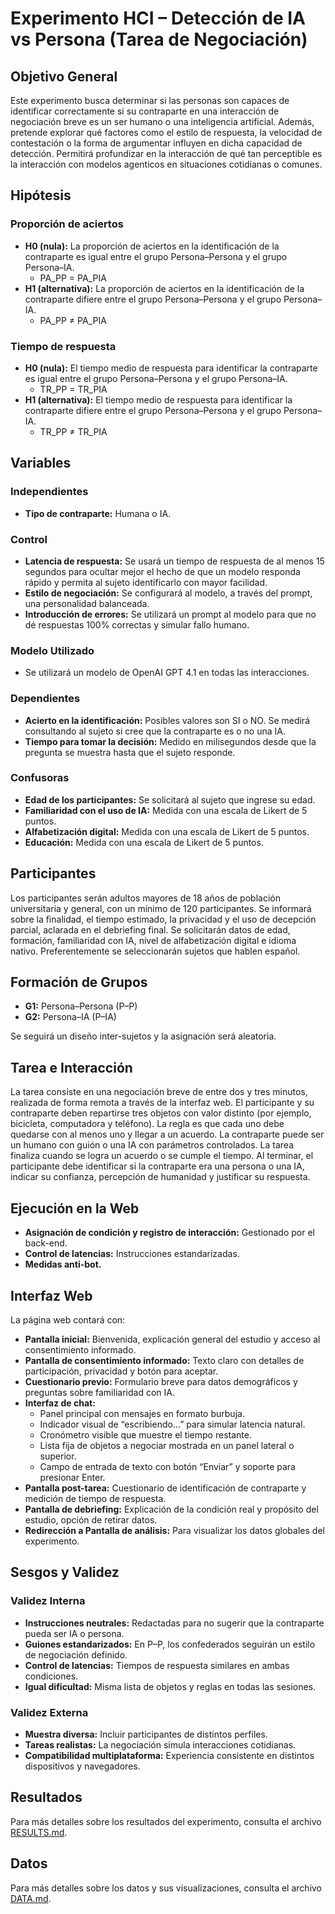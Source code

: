 # Experimento HCI – Detección de IA vs Persona (Tarea de Negociación)

## Objetivo General
Este experimento busca determinar si las personas son capaces de identificar correctamente si su contraparte en una interacción de negociación breve es un ser humano o una inteligencia artificial. Además, pretende explorar qué factores como el estilo de respuesta, la velocidad de contestación o la forma de argumentar influyen en dicha capacidad de detección. Permitirá profundizar en la interacción de qué tan perceptible es la interacción con modelos agenticos en situaciones cotidianas o comunes.

## Hipótesis
### Proporción de aciertos
- **H0 (nula):** La proporción de aciertos en la identificación de la contraparte es igual entre el grupo Persona–Persona y el grupo Persona–IA. 
  - PA_PP = PA_PIA
- **H1 (alternativa):** La proporción de aciertos en la identificación de la contraparte difiere entre el grupo Persona–Persona y el grupo Persona–IA.
  - PA_PP ≠ PA_PIA

### Tiempo de respuesta
- **H0 (nula):** El tiempo medio de respuesta para identificar la contraparte es igual entre el grupo Persona–Persona y el grupo Persona–IA.
  - TR_PP = TR_PIA
- **H1 (alternativa):** El tiempo medio de respuesta para identificar la contraparte difiere entre el grupo Persona–Persona y el grupo Persona–IA.
  - TR_PP ≠ TR_PIA

## Variables
### Independientes
- **Tipo de contraparte:** Humana o IA.

### Control
- **Latencia de respuesta:** Se usará un tiempo de respuesta de al menos 15 segundos para ocultar mejor el hecho de que un modelo responda rápido y permita al sujeto identificarlo con mayor facilidad.
- **Estilo de negociación:** Se configurará al modelo, a través del prompt, una personalidad balanceada.
- **Introducción de errores:** Se utilizará un prompt al modelo para que no dé respuestas 100% correctas y simular fallo humano.

### Modelo Utilizado
- Se utilizará un modelo de OpenAI GPT 4.1 en todas las interacciones.

### Dependientes
- **Acierto en la identificación:** Posibles valores son SI o NO. Se medirá consultando al sujeto si cree que la contraparte es o no una IA.
- **Tiempo para tomar la decisión:** Medido en milisegundos desde que la pregunta se muestra hasta que el sujeto responde.

### Confusoras
- **Edad de los participantes:** Se solicitará al sujeto que ingrese su edad.
- **Familiaridad con el uso de IA:** Medida con una escala de Likert de 5 puntos.
- **Alfabetización digital:** Medida con una escala de Likert de 5 puntos.
- **Educación:** Medida con una escala de Likert de 5 puntos.

## Participantes
Los participantes serán adultos mayores de 18 años de población universitaria y general, con un mínimo de 120 participantes. Se informará sobre la finalidad, el tiempo estimado, la privacidad y el uso de decepción parcial, aclarada en el debriefing final. Se solicitarán datos de edad, formación, familiaridad con IA, nivel de alfabetización digital e idioma nativo. Preferentemente se seleccionarán sujetos que hablen español.

## Formación de Grupos
- **G1:** Persona–Persona (P–P)
- **G2:** Persona–IA (P–IA)

Se seguirá un diseño inter-sujetos y la asignación será aleatoria.

## Tarea e Interacción
La tarea consiste en una negociación breve de entre dos y tres minutos, realizada de forma remota a través de la interfaz web. El participante y su contraparte deben repartirse tres objetos con valor distinto (por ejemplo, bicicleta, computadora y teléfono). La regla es que cada uno debe quedarse con al menos uno y llegar a un acuerdo. La contraparte puede ser un humano con guión o una IA con parámetros controlados. La tarea finaliza cuando se logra un acuerdo o se cumple el tiempo. Al terminar, el participante debe identificar si la contraparte era una persona o una IA, indicar su confianza, percepción de humanidad y justificar su respuesta.

## Ejecución en la Web
- **Asignación de condición y registro de interacción:** Gestionado por el back-end.
- **Control de latencias:** Instrucciones estandarizadas.
- **Medidas anti-bot.**

## Interfaz Web
La página web contará con:
- **Pantalla inicial:** Bienvenida, explicación general del estudio y acceso al consentimiento informado.
- **Pantalla de consentimiento informado:** Texto claro con detalles de participación, privacidad y botón para aceptar.
- **Cuestionario previo:** Formulario breve para datos demográficos y preguntas sobre familiaridad con IA.
- **Interfaz de chat:**
  - Panel principal con mensajes en formato burbuja.
  - Indicador visual de “escribiendo…” para simular latencia natural.
  - Cronómetro visible que muestre el tiempo restante.
  - Lista fija de objetos a negociar mostrada en un panel lateral o superior.
  - Campo de entrada de texto con botón “Enviar” y soporte para presionar Enter.
- **Pantalla post-tarea:** Cuestionario de identificación de contraparte y medición de tiempo de respuesta.
- **Pantalla de debriefing:** Explicación de la condición real y propósito del estudio, opción de retirar datos.
- **Redirección a Pantalla de análisis:** Para visualizar los datos globales del experimento.

## Sesgos y Validez
### Validez Interna
- **Instrucciones neutrales:** Redactadas para no sugerir que la contraparte pueda ser IA o persona.
- **Guiones estandarizados:** En P–P, los confederados seguirán un estilo de negociación definido.
- **Control de latencias:** Tiempos de respuesta similares en ambas condiciones.
- **Igual dificultad:** Misma lista de objetos y reglas en todas las sesiones.

### Validez Externa
- **Muestra diversa:** Incluir participantes de distintos perfiles.
- **Tareas realistas:** La negociación simula interacciones cotidianas.
- **Compatibilidad multiplataforma:** Experiencia consistente en distintos dispositivos y navegadores.

## Resultados

Para más detalles sobre los resultados del experimento, consulta el archivo [RESULTS.md](RESULTS.md).

## Datos

Para más detalles sobre los datos y sus visualizaciones, consulta el archivo [DATA.md](DATA.md).
